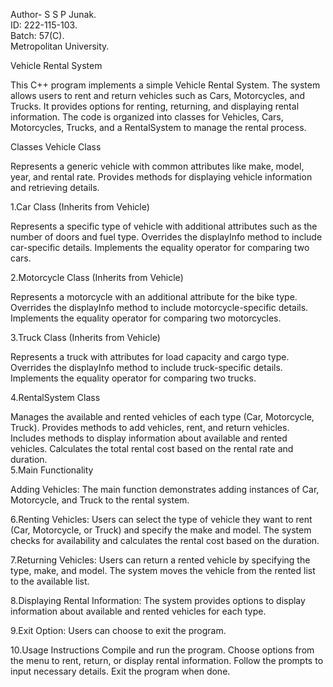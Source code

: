 Author- S S P Junak.<br>
ID: 222-115-103.<br>
Batch: 57(C).<br>
Metropolitan University.


Vehicle Rental System

This C++ program implements a simple Vehicle Rental System. The system allows users to rent and return vehicles such as Cars, Motorcycles, and Trucks. It provides options for renting, returning, and displaying rental information. The code is organized into classes for Vehicles, Cars, Motorcycles, Trucks, and a RentalSystem to manage the rental process.

Classes
Vehicle Class

Represents a generic vehicle with common attributes like make, model, year, and rental rate.
Provides methods for displaying vehicle information and retrieving details.<br>

1.Car Class (Inherits from Vehicle)

Represents a specific type of vehicle with additional attributes such as the number of doors and fuel type.
Overrides the displayInfo method to include car-specific details.
Implements the equality operator for comparing two cars.<br>

2.Motorcycle Class (Inherits from Vehicle)

Represents a motorcycle with an additional attribute for the bike type.
Overrides the displayInfo method to include motorcycle-specific details.
Implements the equality operator for comparing two motorcycles.<br>

3.Truck Class (Inherits from Vehicle)

Represents a truck with attributes for load capacity and cargo type.
Overrides the displayInfo method to include truck-specific details.
Implements the equality operator for comparing two trucks.<br>

4.RentalSystem Class

Manages the available and rented vehicles of each type (Car, Motorcycle, Truck).
Provides methods to add vehicles, rent, and return vehicles.
Includes methods to display information about available and rented vehicles.
Calculates the total rental cost based on the rental rate and duration.<br>
5.Main Functionality

Adding Vehicles: The main function demonstrates adding instances of Car, Motorcycle, and Truck to the rental system.<br>

6.Renting Vehicles: Users can select the type of vehicle they want to rent (Car, Motorcycle, or Truck) and specify the make and model. The system checks for availability and calculates the rental cost based on the duration.<br>

7.Returning Vehicles: Users can return a rented vehicle by specifying the type, make, and model. The system moves the vehicle from the rented list to the available list.<br>

8.Displaying Rental Information: The system provides options to display information about available and rented vehicles for each type.<br>

9.Exit Option: Users can choose to exit the program.<br>

10.Usage Instructions
Compile and run the program.
Choose options from the menu to rent, return, or display rental information.
Follow the prompts to input necessary details.
Exit the program when done.

